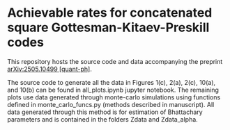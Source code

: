 # Achievable rates for concatenated square Gottesman-Kitaev-Preskill codes
This repository hosts the source code and data accompanying the preprint 	[arXiv:2505.10499 [quant-ph]](https://arxiv.org/abs/2505.10499v1).

The source code to generate all the data in Figures 1(c), 2(a), 2(c), 10(a), and 10(b) can be found in all_plots.ipynb jupyter notebook. The remaining plots use data generated through monte-carlo simulations using functions defined in monte_carlo_funcs.py (methods described in manuscript). All data generated through this method is for estimation of Bhattachary parameters and is contained in the folders Zdata and Zdata_alpha.
